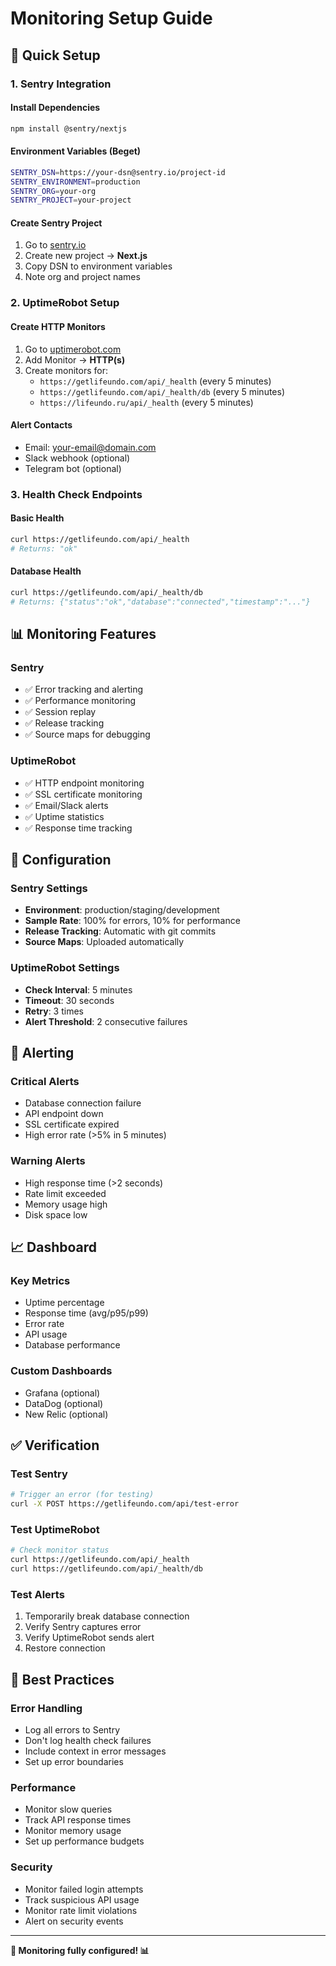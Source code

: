 # Monitoring Setup Guide

## 🚀 **Quick Setup**

### **1. Sentry Integration**

#### **Install Dependencies**
```bash
npm install @sentry/nextjs
```

#### **Environment Variables (Beget)**
```bash
SENTRY_DSN=https://your-dsn@sentry.io/project-id
SENTRY_ENVIRONMENT=production
SENTRY_ORG=your-org
SENTRY_PROJECT=your-project
```

#### **Create Sentry Project**
1. Go to [sentry.io](https://sentry.io)
2. Create new project → **Next.js**
3. Copy DSN to environment variables
4. Note org and project names

### **2. UptimeRobot Setup**

#### **Create HTTP Monitors**
1. Go to [uptimerobot.com](https://uptimerobot.com)
2. Add Monitor → **HTTP(s)**
3. Create monitors for:
   - `https://getlifeundo.com/api/_health` (every 5 minutes)
   - `https://getlifeundo.com/api/_health/db` (every 5 minutes)
   - `https://lifeundo.ru/api/_health` (every 5 minutes)

#### **Alert Contacts**
- Email: your-email@domain.com
- Slack webhook (optional)
- Telegram bot (optional)

### **3. Health Check Endpoints**

#### **Basic Health**
```bash
curl https://getlifeundo.com/api/_health
# Returns: "ok"
```

#### **Database Health**
```bash
curl https://getlifeundo.com/api/_health/db
# Returns: {"status":"ok","database":"connected","timestamp":"..."}
```

## 📊 **Monitoring Features**

### **Sentry**
- ✅ Error tracking and alerting
- ✅ Performance monitoring
- ✅ Session replay
- ✅ Release tracking
- ✅ Source maps for debugging

### **UptimeRobot**
- ✅ HTTP endpoint monitoring
- ✅ SSL certificate monitoring
- ✅ Email/Slack alerts
- ✅ Uptime statistics
- ✅ Response time tracking

## 🔧 **Configuration**

### **Sentry Settings**
- **Environment**: production/staging/development
- **Sample Rate**: 100% for errors, 10% for performance
- **Release Tracking**: Automatic with git commits
- **Source Maps**: Uploaded automatically

### **UptimeRobot Settings**
- **Check Interval**: 5 minutes
- **Timeout**: 30 seconds
- **Retry**: 3 times
- **Alert Threshold**: 2 consecutive failures

## 🚨 **Alerting**

### **Critical Alerts**
- Database connection failure
- API endpoint down
- SSL certificate expired
- High error rate (>5% in 5 minutes)

### **Warning Alerts**
- High response time (>2 seconds)
- Rate limit exceeded
- Memory usage high
- Disk space low

## 📈 **Dashboard**

### **Key Metrics**
- Uptime percentage
- Response time (avg/p95/p99)
- Error rate
- API usage
- Database performance

### **Custom Dashboards**
- Grafana (optional)
- DataDog (optional)
- New Relic (optional)

## ✅ **Verification**

### **Test Sentry**
```bash
# Trigger an error (for testing)
curl -X POST https://getlifeundo.com/api/test-error
```

### **Test UptimeRobot**
```bash
# Check monitor status
curl https://getlifeundo.com/api/_health
curl https://getlifeundo.com/api/_health/db
```

### **Test Alerts**
1. Temporarily break database connection
2. Verify Sentry captures error
3. Verify UptimeRobot sends alert
4. Restore connection

## 🎯 **Best Practices**

### **Error Handling**
- Log all errors to Sentry
- Don't log health check failures
- Include context in error messages
- Set up error boundaries

### **Performance**
- Monitor slow queries
- Track API response times
- Monitor memory usage
- Set up performance budgets

### **Security**
- Monitor failed login attempts
- Track suspicious API usage
- Monitor rate limit violations
- Alert on security events

---

**🎉 Monitoring fully configured! 📊**






